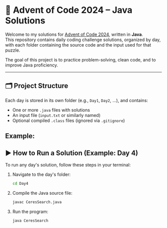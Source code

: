 # 🎄 Advent of Code 2024 – Java Solutions

Welcome to my solutions for [Advent of Code 2024](https://adventofcode.com/2024), written in **Java**.  
This repository contains daily coding challenge solutions, organized by day, with each folder containing the source code and the input used for that puzzle.

The goal of this project is to practice problem-solving, clean code, and to improve Java proficiency.

---

## 🗂️ Project Structure

Each day is stored in its own folder (e.g., `Day1`, `Day2`, ...), and contains:

- One or more `.java` files with solutions
- An input file (`input.txt` or similarly named)
- Optional compiled `.class` files (ignored via `.gitignore`)

Example:
---

## ▶️ How to Run a Solution (Example: Day 4)

To run any day's solution, follow these steps in your terminal:

1. Navigate to the day's folder:
   ```bash
   cd Day4
   
2. Compile the Java source file:
     ```bash
   javac CeresSearch.java
     
4. Run the program:
   ```bash
   java CeresSearch
